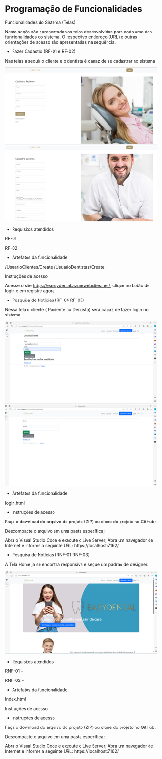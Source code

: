 # Programação de Funcionalidades

Funcionalidades do Sistema (Telas) 

Nesta seção são apresentadas as telas desenvolvidas para cada uma das funcionalidades do sistema. O respectivo endereço (URL) e outras orientações de acesso são apresentadas na sequência.

* Fazer Cadastro (RF-01 e RF-02) 

Nas telas a seguir o cliente e o dentista é capaz de se cadastrar no sistema

![Pagina Cadastro Cliente](img/TelaCadastroCliente.png)
![Pagina Cadastro Dentista](img/TelaCadastroDentista.png)

* Requisitos atendidos 

RF-01 

RF-02 

* Artefatos da funcionalidade 

/UsuarioClientes/Create
/UsuarioDentistas/Create
 
Instruções de acesso 

Acesse o site https://eassydental.azurewebsites.net/, clique no botão de login e em registre agora



* Pesquisa de Notícias (RF-04 RF-05) 

Nessa tela o cliente ( Paciente ou Dentista) será capaz de fazer login no sistema.

![Pagina Login Cliente](img/logincliente2.png)
![Pagina Login Cliente](img/LoginDentista.png)

* Artefatos da funcionalidade 

login.html 

 

* Instruções de acesso 

Faça o download do arquivo do projeto (ZIP) ou clone do projeto no GitHub; 

Descompacte o arquivo em uma pasta específica; 

Abra o Visual Studio Code e execute o Live Server;
Abra um navegador de Internet e informe a seguinte URL:  https://localhost:7162/


* Pesquisa de Notícias (RNF-01 RNF-03) 

A Tela Home já se encontra responsiva e segue um padrao de designer. 

 
![Pagina Home](img/pghome.png)
 

* Requisitos atendidos 

RNF-01 -  

RNF-02 -  

 

* Artefatos da funcionalidade 

Index.html 

 

 

Instruções de acesso 

* Instruções de acesso 

Faça o download do arquivo do projeto (ZIP) ou clone do projeto no GitHub; 

Descompacte o arquivo em uma pasta específica; 

Abra o Visual Studio Code e execute o Live Server;
Abra um navegador de Internet e informe a seguinte URL:  https://localhost:7162/
